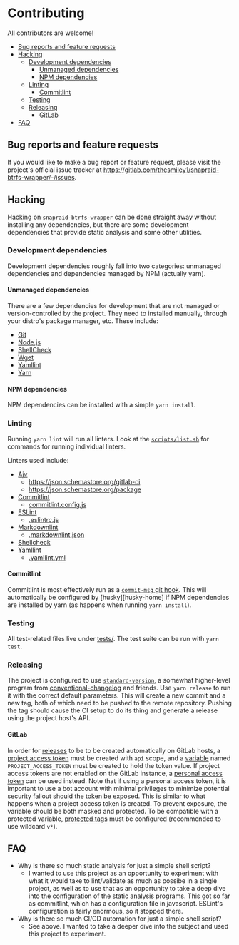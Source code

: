 # Contributing <!-- omit in toc -->

All contributors are welcome!

- [Bug reports and feature requests](#bug-reports-and-feature-requests)
- [Hacking](#hacking)
  - [Development dependencies](#development-dependencies)
    - [Unmanaged dependencies](#unmanaged-dependencies)
    - [NPM dependencies](#npm-dependencies)
  - [Linting](#linting)
    - [Commitlint](#commitlint)
  - [Testing](#testing)
  - [Releasing](#releasing)
    - [GitLab](#gitlab)
- [FAQ](#faq)


## Bug reports and feature requests

If you would like to make a bug report or feature request, please visit the
project's official issue tracker at
<https://gitlab.com/thesmiley1/snapraid-btrfs-wrapper/-/issues>.


## Hacking

Hacking on `snapraid-btrfs-wrapper` can be done straight away without installing
any dependencies, but there are some development dependencies that provide
static analysis and some other utilities.


### Development dependencies

Development dependencies roughly fall into two categories:  unmanaged
dependencies and dependencies managed by NPM (actually yarn).


#### Unmanaged dependencies

There are a few dependencies for development that are not managed or
version-controlled by the project.  They need to installed manually, through
your distro's package manager, etc.  These include:

- [Git][git-home]
- [Node.js][nodejs-home]
- [ShellCheck][shellcheck-home]
- [Wget][wget-home]
- [Yamllint][yamllint-home]
- [Yarn][yarn-home]


#### NPM dependencies

NPM dependencies can be installed with a simple `yarn install`.


### Linting

Running `yarn lint` will run all linters.  Look at the
[`scripts/list.sh`][this-scripts-lint] for commands for running individual
linters.

Linters used include:

- [Ajv][ajv-home]
  - <https://json.schemastore.org/gitlab-ci>
  - <https://json.schemastore.org/package>
- [Commitlint][commitlint-home]
  - [commitlint.config.js][this-commitlint-config]
- [ESLint][eslint-home]
  - [.eslintrc.js][this-eslintrc]
- [Markdownlint][markdownlint-home]
  - [.markdownlint.json][this-markdownlint-config]
- [Shellcheck][shellcheck-home]
- [Yamllint][yamllint-home]
  - [.yamllint.yml][this-yamllint-config]


#### Commitlint

Commitlint is most effectively run as a [`commit-msg` git
hook][git-docs-githooks-commit-msg].  This will automatically be configured by
[husky][husky-home] if NPM dependencies are installed by yarn (as happens when
running `yarn install`).


### Testing

All test-related files live under [tests/][this-tests].  The test suite can be
run with `yarn test`.


### Releasing

The project is configured to use [`standard-version`][standard-version-home], a
somewhat higher-level program from
[conventional-changelog][conventional-changelog-org-home] and friends.  Use
`yarn release` to run it with the correct default parameters.  This will create
a new commit and a new tag, both of which need to be pushed to the remote
repository.  Pushing the tag should cause the CI setup to do its thing and
generate a release using the project host's API.


#### GitLab

In order for [releases][gitlab-releases] to be to be created automatically on
GitLab hosts, a [project access token][gitlab-project-access-tokens] must be
created with `api` scope, and a [variable][gitlab-variables] named
`PROJECT_ACCESS_TOKEN` must be created to hold the token value.  If project
access tokens are not enabled on the GitLab instance, a [personal access
token][gitlab-personal-access-tokens] can be used instead.  Note that if using a
personal access token, it is important to use a bot account with minimal
privileges to minimize potential security fallout should the token be exposed.
This is similar to what happens when a project access token is created.  To
prevent exposure, the variable should be both masked and protected.  To be
compatible with a protected variable, [protected tags][gitlab-protected-tags]
must be configured (recommended to use wildcard `v*`).


## FAQ

- Why is there so much static analysis for just a simple shell script?
  - I wanted to use this project as an opportunity to experiment with what it
    would take to lint/validate as much as possibe in a single project, as well
    as to use that as an opportunity to take a deep dive into the configuration
    of the static analysis programs.  This got so far as commitlint, which has a
    configuration file in javascript.  ESLint's configuration is fairly
    enormous, so it stopped there.
- Why is there so much CI/CD automation for just a simple shell script?
  - See above.  I wanted to take a deeper dive into the subject and used this
    project to experiment.

<!-- Links -------------------------------------------------------------------->

<!-- Local --------------------------->

[this-commitlint-config]:
commitlint.config.js
"commitlint.config.js"

[this-eslintrc]:
.eslintrc.js
".eslintrc.js"

[this-markdownlint-config]:
.markdownlint.json
".markdownlint.json"

[this-scripts-lint]:
scripts/lint.sh
"scripts/lint.sh"

[this-tests]:
tests/
"tests/"

[this-yamllint-config]:
.yamllint.yml
".yamllint.yml"

<!-- External ------------------------>

[ajv-home]:
https://ajv.js.org/
"Ajv: Another JSON Schema Validator"

[commitlint-home]:
https://commitlint.js.org/
"Lint commit messages"

[conventional-changelog-org-home]:
https://github.com/conventional-changelog?type=source
"conventional-changelog"

[eslint-home]:
https://eslint.org/
"ESLint - Pluggable JavaScript linter"

[git-docs-githooks-commit-msg]:
https://git-scm.com/docs/githooks#_commit_msg
"Git - githooks Documentation"

[git-home]:
https://git-scm.com/
"Git"

[gitlab-personal-access-tokens]:
https://docs.gitlab.com/ee/user/profile/personal_access_tokens
"GitLab Personal access tokens"

[gitlab-project-access-tokens]:
https://docs.gitlab.com/ee/user/project/settings/project_access_tokens
"GitLab Project access tokens"

[gitlab-protected-tags]:
https://docs.gitlab.com/ee/user/project/protected_tags
"GitLab Protected tags"

[gitlab-releases]:
https://docs.gitlab.com/ee/user/project/releases/
"GitLab Releases"

[gitlab-variables]:
https://docs.gitlab.com/ee/ci/variables/
"GitLab CI/CD environment variables"

[markdownlint-home]:
https://github.com/DavidAnson/markdownlint
"Style checker and lint tool for Markdown"

[nodejs-home]:
https://nodejs.org
"Node.js"

[shellcheck-home]:
https://www.shellcheck.net
"ShellCheck"

[standard-version-home]:
https://github.com/conventional-changelog/standard-version
"Standard Version"

[wget-home]:
https://www.gnu.org/software/wget/wget.html
"GNU Wget"

[yamllint-home]:
https://github.com/adrienverge/yamllint
"A linter for YAML files"

[yarn-home]:
https://classic.yarnpkg.com
"Yarn"
